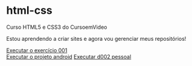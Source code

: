 # html-css
 Curso HTML5 e CSS3 do CursoemVideo

 Estou aprendendo a criar sites e agora vou gerenciar meus 
 repositórios!

 <a href="https://rodrigosena2.github.io/html-css/exercicios/ex001/">Executar o exercício 001</a>
 <br>
 <a href="https://rodrigosena2.github.io/projeto-android/">Executar o projeto android</a>
 <a href="https://rodrigosena2.github.io/html-css/modulo3/d002/">Executar d002 pessoal</a>

